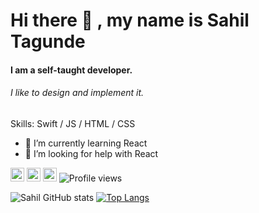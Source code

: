 # Hi there :wave: , my name is Sahil Tagunde
#### I am a self-taught developer.
###### I like to design and implement it.

Skills: Swift / JS / HTML / CSS

- 🌱 I’m currently learning React 
- 🤔 I’m looking for help with React 


[<img src='https://cdn.jsdelivr.net/npm/simple-icons@3.0.1/icons/github.svg' alt='github' width='22px'>](https://github.com/Tagsahil)  [<img src='https://cdn.jsdelivr.net/npm/simple-icons@3.0.1/icons/linkedin.svg' alt='linkedin' width='22px'>](https://www.linkedin.com/in/sahil-tagunde-6a9394154/)  [<img src='https://cdn.jsdelivr.net/npm/simple-icons@3.0.1/icons/twitter.svg' alt='twitter' width='22px'>](https://twitter.com/tagsahil) ![Profile views](https://gpvc.arturio.dev/Tagsahil)  

![Sahil GitHub stats](https://github-readme-stats.vercel.app/api?username=Tagsahil&theme=great-gatsby&show_icons=true)
[![Top Langs](https://github-readme-stats.vercel.app/api/top-langs/?username=Tagsahil&layout=compact&theme=great-gatsby)](https://github.com/anuraghazra/github-readme-stats)




